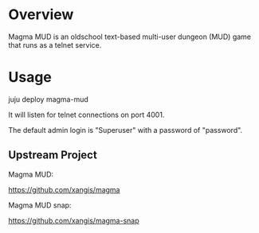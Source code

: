 # Overview

Magma MUD is an oldschool text-based multi-user dungeon (MUD) game that runs
as a telnet service.

# Usage

juju deploy magma-mud

It will listen for telnet connections on port 4001.

The default admin login is "Superuser" with a password of "password".

## Upstream Project

Magma MUD:

https://github.com/xangis/magma

Magma MUD snap:

https://github.com/xangis/magma-snap

